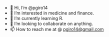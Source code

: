 - 👋 Hi, I’m @pgiro14
- 👀 I’m interested in medicine and finance. 
- 🌱 I’m currently learning R. 
- 💞️ I’m looking to collaborate on anything. 
- 📫 How to reach me at @ pgiro14@gmail.com

<!---
pgiro14/pgiro14 is a ✨ special ✨ repository because its `README.md` (this file) appears on your GitHub profile.
You can click the Preview link to take a look at your changes.
--->
